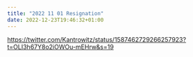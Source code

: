 ```yaml
---
title: "2022 11 01 Resignation"
date: 2022-12-23T19:46:32+01:00
---
```


https://twitter.com/Kantrowitz/status/1587462729266257923?t=OLI3h67Y8o2iOWOu-mEHrw&s=19